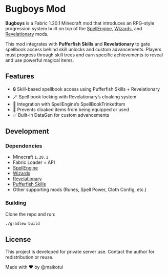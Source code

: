 # Bugboys Mod

**Bugboys** is a Fabric 1.20.1 Minecraft mod that introduces an RPG-style progression system built on top of the [SpellEngine](https://modrinth.com/mod/spell-engine), [Wizards](https://modrinth.com/mod/wizards), and [Revelationary](https://modrinth.com/mod/revelationary) mods.

This mod integrates with **Pufferfish Skills** and **Revelationary** to gate spellbook access behind skill unlocks and custom advancements. Players must progress through skill trees and earn specific achievements to reveal and use powerful magical items.

## Features

- 🔒 Skill-based spellbook access using Pufferfish Skills + Revelationary
- 🪄 Spell book locking with Revelationary’s cloaking system
- 📖 Integration with SpellEngine’s SpellBookTrinketItem
- 🚫 Prevents cloaked items from being equipped or used
- ✅ Built-in DataGen for custom advancements

## Development

### Dependencies

- Minecraft `1.20.1`
- Fabric Loader + API
- [SpellEngine](https://modrinth.com/mod/spell-engine)
- [Wizards](https://modrinth.com/mod/wizards)
- [Revelationary](https://modrinth.com/mod/revelationary)
- [Pufferfish Skills](https://modrinth.com/mod/skills)
- Other supporting mods (Runes, Spell Power, Cloth Config, etc.)

### Building

Clone the repo and run:

```bash
./gradlew build
```

## License

This project is developed for private server use. Contact the author for redistribution or reuse.

Made with ❤️ by @maikotui